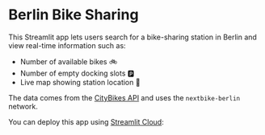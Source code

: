 # Berlin Bike Sharing

This Streamlit app lets users search for a bike-sharing station in Berlin and view real-time information such as:
- Number of available bikes 🚲
- Number of empty docking slots 🅿️
- Live map showing station location 📍

The data comes from the [CityBikes API](https://api.citybik.es/v2/) and uses the `nextbike-berlin` network.

You can deploy this app using [Streamlit Cloud](https://streamlit.io/cloud):


